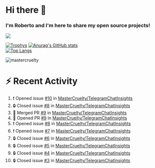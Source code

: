 # Hi there 👋
### I'm Roberto and I'm here to share my open source projects!

<img src="https://komarev.com/ghpvc/?username=mastercruelty&label=Profile views&color=0e75b6"><br>

[![Trophys](https://github-profile-trophy.vercel.app/?username=mastercruelty)](https://github.com/ryo-ma/github-profile-trophy)
[![Anurag's GitHub stats](https://github-readme-stats.vercel.app/api?username=mastercruelty&show_icons=true&theme=tokyonight)](https://github.com/anuraghazra/github-readme-stats)<br>
[![Top Langs](https://github-readme-stats.vercel.app/api/top-langs/?username=mastercruelty&langs_count=10&hide=jupyter%20notebook&exclude_repo=Alarm-project&layout=compact&theme=tokyonight)](https://github.com/anuraghazra/github-readme-stats)
<p><img align="center" src="https://github-readme-streak-stats.herokuapp.com/?user=mastercruelty&" alt="mastercruelty" /></p>

# :zap: Recent Activity
<!--START_SECTION:activity-->
1. ❗ Opened issue [#10](https://github.com/MasterCruelty/TelegramChatInsights/issues/10) in [MasterCruelty/TelegramChatInsights](https://github.com/MasterCruelty/TelegramChatInsights)
2. 🔒 Closed issue [#8](https://github.com/MasterCruelty/TelegramChatInsights/issues/8) in [MasterCruelty/TelegramChatInsights](https://github.com/MasterCruelty/TelegramChatInsights)
3. 🎉 Merged PR [#9](https://github.com/MasterCruelty/TelegramChatInsights/pull/9) in [MasterCruelty/TelegramChatInsights](https://github.com/MasterCruelty/TelegramChatInsights)
4. 💪 Opened PR [#9](https://github.com/MasterCruelty/TelegramChatInsights/pull/9) in [MasterCruelty/TelegramChatInsights](https://github.com/MasterCruelty/TelegramChatInsights)
5. ❗ Opened issue [#8](https://github.com/MasterCruelty/TelegramChatInsights/issues/8) in [MasterCruelty/TelegramChatInsights](https://github.com/MasterCruelty/TelegramChatInsights)
6. ❗ Opened issue [#7](https://github.com/MasterCruelty/TelegramChatInsights/issues/7) in [MasterCruelty/TelegramChatInsights](https://github.com/MasterCruelty/TelegramChatInsights)
7. 🔒 Closed issue [#6](https://github.com/MasterCruelty/TelegramChatInsights/issues/6) in [MasterCruelty/TelegramChatInsights](https://github.com/MasterCruelty/TelegramChatInsights)
8. 🔒 Closed issue [#5](https://github.com/MasterCruelty/TelegramChatInsights/issues/5) in [MasterCruelty/TelegramChatInsights](https://github.com/MasterCruelty/TelegramChatInsights)
9. 🔒 Closed issue [#4](https://github.com/MasterCruelty/TelegramChatInsights/issues/4) in [MasterCruelty/TelegramChatInsights](https://github.com/MasterCruelty/TelegramChatInsights)
10. 🔒 Closed issue [#3](https://github.com/MasterCruelty/TelegramChatInsights/issues/3) in [MasterCruelty/TelegramChatInsights](https://github.com/MasterCruelty/TelegramChatInsights)
<!--END_SECTION:activity-->
